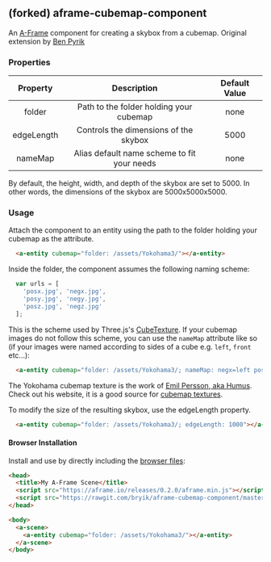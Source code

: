 ## (forked) aframe-cubemap-component

An [A-Frame](https://aframe.io) component for creating a skybox from a cubemap.
Original extension by [Ben Pyrik](https://github.com/bryik)

### Properties

|  Property  |                 Description                 | Default Value |
|:----------:|:-------------------------------------------:|:-------------:|
|   folder   |   Path to the folder holding your cubemap   |      none     |
| edgeLength |    Controls the dimensions of the skybox    |      5000     |
|  nameMap   | Alias default name scheme to fit your needs |      none     |

By default, the height, width, and depth of the skybox are set to 5000. In other words, the dimensions of the skybox are 5000x5000x5000.

### Usage

Attach the component to an entity using the path to the folder holding your cubemap as the attribute.

```html
  <a-entity cubemap="folder: /assets/Yokohama3/"></a-entity>
```

Inside the folder, the component assumes the following naming scheme:

```javascript
  var urls = [
    'posx.jpg', 'negx.jpg',
    'posy.jpg', 'negy.jpg',
    'posz.jpg', 'negz.jpg'
  ];
```

This is the scheme used by Three.js's [CubeTexture](http://threejs.org/docs/index.html#Reference/Textures/CubeTexture).
If your cubemap images do not follow this scheme, you can use the `nameMap` attribute like so (if your images were named according to sides of a cube e.g. `left`, `front` etc...):

```html
  <a-entity cubemap="folder: /assets/Yokohama3/; nameMap: negx=left posx=right negy=down posy=up negz=back posz=front"></a-entity>
```

The Yokohama cubemap texture is the work of [Emil Persson, aka Humus](http://www.humus.name). Check out his website, it is a good source for [cubemap textures](http://www.humus.name/index.php?page=Textures).

To modify the size of the resulting skybox, use the edgeLength property.

```html
  <a-entity cubemap="folder: /assets/Yokohama3/; edgeLength: 1000"></a-entity>
```

#### Browser Installation

Install and use by directly including the [browser files](dist):

```html
<head>
  <title>My A-Frame Scene</title>
  <script src="https://aframe.io/releases/0.2.0/aframe.min.js"></script>
  <script src="https://rawgit.com/bryik/aframe-cubemap-component/master/dist/aframe-cubemap-component.min.js"></script>
</head>

<body>
  <a-scene>
    <a-entity cubemap="folder: /assets/Yokohama3/"></a-entity>
  </a-scene>
</body>
```
